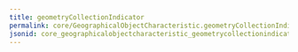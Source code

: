 ```yaml
---
title: geometryCollectionIndicator
permalink: core/GeographicalObjectCharacteristic.geometryCollectionIndicator.html
jsonid: core_geographicalobjectcharacteristic_geometrycollectionindicator
---
```


